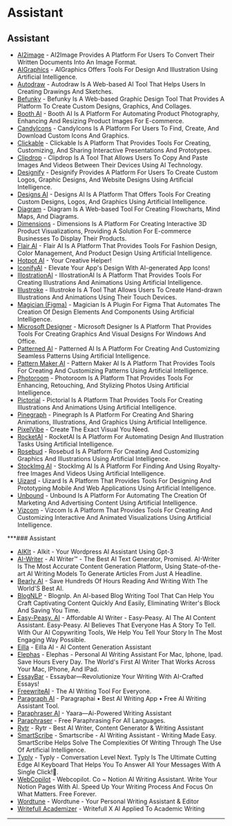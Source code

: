 # Assistant

## Assistant

* [AI2image](https://www.ai2image.com/) - AI2Image Provides A Platform For Users To Convert Their Written Documents Into An Image Format.
* [AIGraphics](https://aigraphics.io/) - AIGraphics Offers Tools For Design And Illustration Using Artificial Intelligence.
* [Autodraw](https://autodraw.com/) - Autodraw Is A Web-based AI Tool That Helps Users In Creating Drawings And Sketches.
* [Befunky](https://www.befunky.com/) - Befunky Is A Web-based Graphic Design Tool That Provides A Platform To Create Custom Designs, Graphics, And Collages.
* [Booth AI](https://booth.ai/) - Booth AI Is A Platform For Automating Product Photography, Enhancing And Resizing Product Images For E-commerce.
* [CandyIcons](https://www.candyicons.com/) - CandyIcons Is A Platform For Users To Find, Create, And Download Custom Icons And Graphics.
* [Clickable](https://www.clickable.so/) - Clickable Is A Platform That Provides Tools For Creating, Customizing, And Sharing Interactive Presentations And Prototypes.
* [Clipdrop](https://clipdrop.co/) - Clipdrop Is A Tool That Allows Users To Copy And Paste Images And Videos Between Their Devices Using AI Technology.
* [Designify](https://www.designify.com/) - Designify Provides A Platform For Users To Create Custom Logos, Graphic Designs, And Website Designs Using Artificial Intelligence.
* [Designs AI](https://designs.ai/) - Designs AI Is A Platform That Offers Tools For Creating Custom Designs, Logos, And Graphics Using Artificial Intelligence.
* [Diagram](https://diagram.com/) - Diagram Is A Web-based Tool For Creating Flowcharts, Mind Maps, And Diagrams.
* [Dimensions](https://www.dimensions.ink/) - Dimensions Is A Platform For Creating Interactive 3D Product Visualizations, Providing A Solution For E-commerce Businesses To Display Their Products.
* [Flair AI](https://flair.ai/) - Flair AI Is A Platform That Provides Tools For Fashion Design, Color Management, And Product Design Using Artificial Intelligence.
* [Hotpot AI](https://aiinfinity.blogspot.com/p/design-assistanthotpot-ai.html) - Your Creative Helper!
* [IconifyAI](https://aiinfinity.blogspot.com/p/design-assistanticonifyai.html) - Elevate Your App's Design With AI-generated App Icons!
* [IllostrationAI](https://www.illostration.com/) - IllostrationAI Is A Platform That Provides Tools For Creating Illustrations And Animations Using Artificial Intelligence.
* [Illustroke](https://illustroke.com/) - Illustroke Is A Tool That Allows Users To Create Hand-drawn Illustrations And Animations Using Their Touch Devices.
* [Magician (Figma)](https://magician.design/) - Magician Is A Plugin For Figma That Automates The Creation Of Design Elements And Components Using Artificial Intelligence.
* [Microsoft Designer](https://designer.microsoft.com/) - Microsoft Designer Is A Platform That Provides Tools For Creating Graphics And Visual Designs For Windows And Office.
* [Patterned AI](http://patterned.ai/) - Patterned AI Is A Platform For Creating And Customizing Seamless Patterns Using Artificial Intelligence.
* [Pattern Maker AI](https://patternmakerai.com/) - Pattern Maker AI Is A Platform That Provides Tools For Creating And Customizing Patterns Using Artificial Intelligence.
* [Photoroom](https://www.photoroom.com/) - Photoroom Is A Platform That Provides Tools For Enhancing, Retouching, And Stylizing Photos Using Artificial Intelligence.
* [Pictorial](https://pictorial.ai/) - Pictorial Is A Platform That Provides Tools For Creating Illustrations And Animations Using Artificial Intelligence.
* [Pinegraph](https://pinegraph.com/) - Pinegraph Is A Platform For Creating And Sharing Animations, Illustrations, And Graphics Using Artificial Intelligence.
* [PixelVibe](https://aiinfinity.blogspot.com/p/design-assistantpixelvibe.html) - Create The Exact Visual You Need.
* [RocketAI](https://rocketai.io/) - RocketAI Is A Platform For Automating Design And Illustration Tasks Using Artificial Intelligence.
* [Rosebud](https://www.rosebud.ai/) - Rosebud Is A Platform For Creating And Customizing Graphics And Illustrations Using Artificial Intelligence.
* [StockImg AI](https://stockimg.ai/) - StockImg AI Is A Platform For Finding And Using Royalty-free Images And Videos Using Artificial Intelligence.
* [Uizard](https://uizard.io/) - Uizard Is A Platform That Provides Tools For Designing And Prototyping Mobile And Web Applications Using Artificial Intelligence.
* [Unbound](https://www.unboundcontent.ai/) - Unbound Is A Platform For Automating The Creation Of Marketing And Advertising Content Using Artificial Intelligence.
* [Vizcom](https://www.vizcom.ai/) - Vizcom Is A Platform That Provides Tools For Creating And Customizing Interactive And Animated Visualizations Using Artificial Intelligence.

***### Assistant

* [AIKIt](http://getaikit.com) - AIkit - Your Wordpress AI Assistant Using Gpt-3
* [AI-Writer](http://ai-writer.com) - AI Writer™ - The Best AI Text Generator, Promised. AI-Writer Is The Most Accurate Content Generation Platform, Using State-of-the-art AI Writing Models To Generate Articles From Just A Headline.
* [Bearly AI](http://bearly.ai) - Save Hundreds Of Hours Reading And Writing With The World'S Best AI.
* [BlogNLP](http://www.blognlp.com) - Blognlp. An AI-based Blog Writing Tool That Can Help You Craft Captivating Content Quickly And Easily, Eliminating Writer's Block And Saving You Time.
* [Easy-Peasy. AI](http://easy-peasy.ai) - Affordable AI Writer - Easy-Peasy. AI The AI Content Assistant. Easy-Peasy. AI Believes That Everyone Has A Story To Tell. With Our AI Copywriting Tools, We Help You Tell Your Story In The Most Engaging Way Possible.
* [Eilla](http://eilla.ai) - Eilla AI - AI Content Generation Assistant
* [Elephas](https://gumroad.com/a/411783379/ntmtp) - Elephas - Personal AI Writing Assistant For Mac, Iphone, Ipad. Save Hours Every Day. The World's First AI Writer That Works Across Your Mac, IPhone, And IPad.
* [EssayBar](http://www.essay.bar) - Essaybar—Revolutionize Your Writing With AI-Crafted Essays!
* [FreewriteAI](http://freewriterai.com) - The AI Writing Tool For Everyone.
* [Paragraph AI](http://paragraphai.com) - Paragraphai • Best AI Writing App • Free AI Writing Assistant Tool.
* [Paraphraser AI](http://app.yaara.ai) - Yaara—Ai-Powered Writing Assistant
* [Paraphraser](http://paraphrasetool.com) - Free Paraphrasing For All Languages.
* [Rytr](http://rytr.me) - Rytr - Best AI Writer, Content Generator & Writing Assistant
* [SmartScribe](http://www.smartscribe.app) - Smartscribe - AI Writing Assistant - Writing Made Easy. SmartScribe Helps Solve The Complexities Of Writing Through The Use Of Artificial Intelligence.
* [Typly](http://typly.app) - Typly - Conversation Level Next. Typly Is The Ultimate Cutting Edge AI Keyboard That Helps You To Answer All Your Messages With A Single Click!🚀.
* [WebCopilot](http://www.webcopilot.co) - Webcopilot. Co \~ Notion AI Writing Assistant. Write Your Notion Pages With AI. Speed Up Your Writing Process And Focus On What Matters. Free Forever.
* [Wordtune](http://www.wordtune.com) - Wordtune - Your Personal Writing Assistant & Editor
* [Writefull Academizer](http://x.writefull.com) - Writefull X AI Applied To Academic Writing

***
